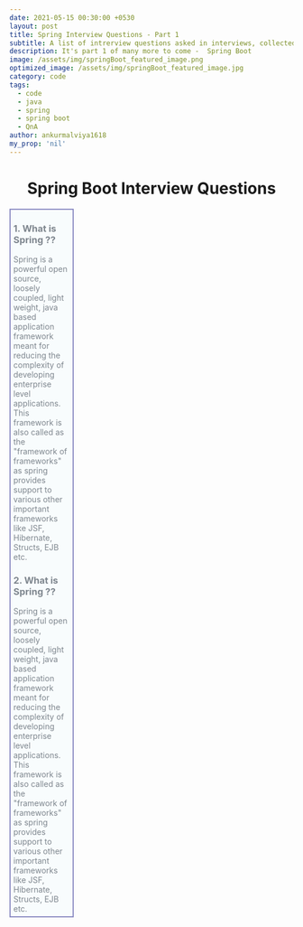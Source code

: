 ```yaml
---
date: 2021-05-15 00:30:00 +0530
layout: post
title: Spring Interview Questions - Part 1
subtitle: A list of intrerview questions asked in interviews, collected by me.
description: It's part 1 of many more to come -  Spring Boot
image: /assets/img/springBoot_featured_image.png
optimized_image: /assets/img/springBoot_featured_image.jpg
category: code
tags:
  - code
  - java
  - spring
  - spring boot
  - QnA
author: ankurmalviya1618
my_prop: 'nil'
---
```

<style>
  .box {
    background-color: #f8fcfd;
    width: 100;
    padding: 5px;
    border: 2px solid rgb(138, 138, 194);
    padding-top: 0px;
  }
  .question {
    color: #7e868e;
    padding-top: 0px;
  }
  .answer {
    color: #7f868e;
  }
</style>

<h1 style="text-align:center;"> 
Spring Boot Interview Questions
</h1> 
<div class="box">
<h3 class="question" style="padding-top: 0px;padding-left: 0px;">
  1. What is Spring ??
</h3>
<span style="color: #7e868e;">
  Spring is a powerful open source, loosely coupled, light weight, java based application framework meant for reducing the complexity of developing enterprise level applications. This framework is also called as the "framework of frameworks" as spring provides support to various other important frameworks like JSF, Hibernate, Structs, EJB etc.
</span>
  <h3 class="question" style="padding-top: 0px;padding-left: 0px;">
    2. What is Spring ??
  </h3>
  <span style="color: #7e868e;">
    Spring is a powerful open source, loosely coupled, light weight, java based application framework meant for reducing the complexity of developing enterprise level applications. This framework is also called as the "framework of frameworks" as spring provides support to various other important frameworks like JSF, Hibernate, Structs, EJB etc.
  </span>
  </div>